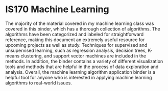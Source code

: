 # IS170 Machine Learning 
The majority of the material covered in my machine learning class was covered in this binder, which has a thorough collection of algorithms. The algorithms have been categorized and labeled for straightforward reference, making this document an extremely useful resource for upcoming projects as well as study. Techniques for supervised and unsupervised learning, such as regression analysis, decision trees, K-means clustering, and support vector machines are included in the methods. In addition, the binder contains a variety of different visualization tools and methods that are helpful in the process of data exploration and analysis. Overall, the machine learning algorithm application binder is a helpful tool for anyone who is interested in applying machine learning algorithms to real-world issues.
